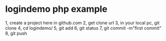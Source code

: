 # logindemo php example
1, create a project here in github.com
2, get clone url
3, in your local pc, git clone <url>
4, cd logindemo/
5, git add
6, git status
7, git commit -m"first commit"
8, git push

